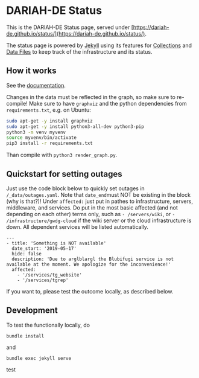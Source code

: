 # DARIAH-DE Status #

This is the DARIAH-DE Status page, served under [https://dariah-de.github.io/status/](https://dariah-de.github.io/status/).

The status page is powered by [Jekyll](https://jekyllrb.com/) using its features for [Collections](https://jekyllrb.com/docs/collections/) and [Data Files](https://jekyllrb.com/docs/datafiles/) to keep track of the infrastructure and its status.


## How it works

See the [documentation](documentation.md).

Changes in the data must be reflected in the graph, so make sure to re-compile!
Make sure to have `graphviz` and the python dependencies from `requirements.txt`, e.g. on Ubuntu:
``` Bash
sudo apt-get -y install graphviz
sudo apt-get -y install python3-all-dev python3-pip
python3 -m venv myvenv
source myvenv/bin/activate
pip3 install -r requirements.txt
```

Than compile with `python3 render_graph.py`.


## Quickstart for setting outages

Just use the code block below to quickly set outages in ```/_data/outages.yaml```. Note that ```date_end```must NOT be existing in the block (why is that?)! Under ```affected:``` just put in pathes to infrastructure, servers, middleware, and services. Do put in the most basic affected (and not depending on each other) terms only, such as ```- /servers/wiki```, or ```- /infrastructure/gwdg-cloud``` if the wiki server or the cloud infrastructure is down. All dependent services will be listed automatically.

```
---
- title: 'Something is NOT available'
  date_start: '2019-05-17'
  hide: false
  description: 'Due to arglblargl the Blubifugi service is not available at the moment. We apologize for the inconvenience!'
  affected:
    - '/services/tg_website'
    - '/services/tgrep'
```

If you want to, please test the outcome locally, as described below.


## Development

To test the functionally locally, do

```
bundle install
```

and

```
bundle exec jekyll serve
```
test
